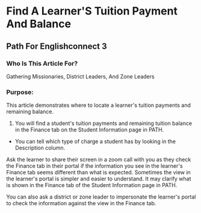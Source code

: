 # Find A Learner'S Tuition Payment And Balance

## Path For Englishconnect 3

### Who Is This Article For?

Gathering Missionaries, District Leaders, And Zone Leaders

### Purpose:

This article demonstrates where to locate a learner's tuition payments and remaining balance.

1. You will find a student's tuition payments and remaining tuition balance in the Finance tab on the Student Information page in PATH.
- You can tell which type of charge a student has by looking in the Description column.

Ask the learner to share their screen in a zoom call with you as they check the Finance tab in their portal if the information you see in the learner's Finance tab seems different than what is expected. Sometimes the view in the learner's portal is simpler and easier to understand. It may clarify what is shown in the Finance tab of the Student Information page in PATH.

You can also ask a district or zone leader to impersonate the learner's portal to check the information against the view in the Finance tab.

